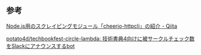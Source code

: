 
## 参考
[Node.js用のスクレイピングモジュール「cheerio-httpcli」の紹介 - Qiita](https://qiita.com/ktty1220/items/e9e42247ede476d04ce2)

[potato4d/techbookfest-circle-lambda: 技術書典4向けに被サークルチェック数をSlackにアナウンスするbot](https://github.com/potato4d/techbookfest-circle-lambda)
